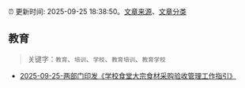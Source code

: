 :alarm_clock: 更新时间: 2025-09-25 18:38:50。[文章来源](/README.md)、[文章分类](/TAGS.md)

## 教育


> 关键字：`教育`、`培训`、`学校`、`教育培训`、`教育学校`



- [2025-09-25-两部门印发《学校食堂大宗食材采购验收管理工作指引》](https://www.cls.cn/detail/2155703) 
